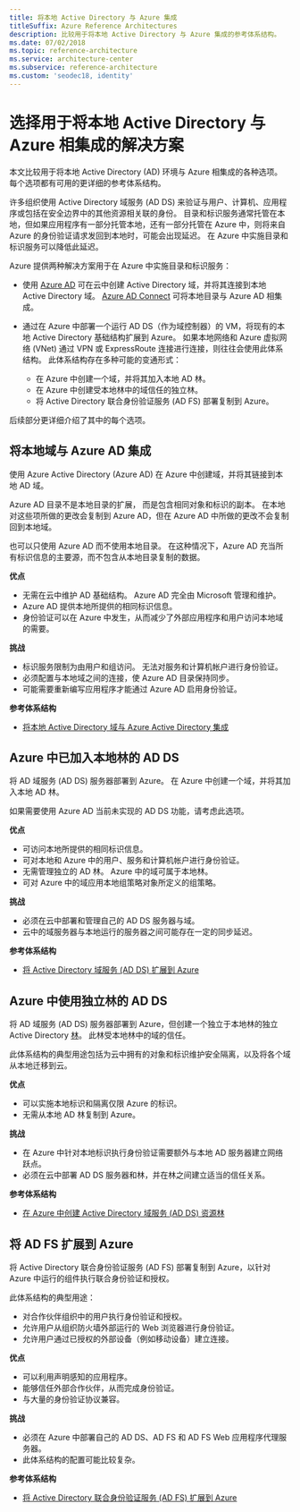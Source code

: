 ```yaml
---
title: 将本地 Active Directory 与 Azure 集成
titleSuffix: Azure Reference Architectures
description: 比较用于将本地 Active Directory 与 Azure 集成的参考体系结构。
ms.date: 07/02/2018
ms.topic: reference-architecture
ms.service: architecture-center
ms.subservice: reference-architecture
ms.custom: 'seodec18, identity'
---
```


# <a name="choose-a-solution-for-integrating-on-premises-active-directory-with-azure"></a>选择用于将本地 Active Directory 与 Azure 相集成的解决方案

本文比较用于将本地 Active Directory (AD) 环境与 Azure 相集成的各种选项。 每个选项都有可用的更详细的参考体系结构。

许多组织使用 Active Directory 域服务 (AD DS) 来验证与用户、计算机、应用程序或包括在安全边界中的其他资源相关联的身份。 目录和标识服务通常托管在本地，但如果应用程序有一部分托管本地，还有一部分托管在 Azure 中，则将来自 Azure 的身份验证请求发回到本地时，可能会出现延迟。 在 Azure 中实施目录和标识服务可以降低此延迟。

Azure 提供两种解决方案用于在 Azure 中实施目录和标识服务：

- 使用 [Azure AD][azure-active-directory] 可在云中创建 Active Directory 域，并将其连接到本地 Active Directory 域。 [Azure AD Connect][azure-ad-connect] 可将本地目录与 Azure AD 相集成。

- 通过在 Azure 中部署一个运行 AD DS（作为域控制器）的 VM，将现有的本地 Active Directory 基础结构扩展到 Azure。 如果本地网络和 Azure 虚拟网络 (VNet) 通过 VPN 或 ExpressRoute 连接进行连接，则往往会使用此体系结构。 此体系结构存在多种可能的变通形式：

  - 在 Azure 中创建一个域，并将其加入本地 AD 林。
  - 在 Azure 中创建受本地林中的域信任的独立林。
  - 将 Active Directory 联合身份验证服务 (AD FS) 部署复制到 Azure。

后续部分更详细介绍了其中的每个选项。

## <a name="integrate-your-on-premises-domains-with-azure-ad"></a>将本地域与 Azure AD 集成

使用 Azure Active Directory (Azure AD) 在 Azure 中创建域，并将其链接到本地 AD 域。

Azure AD 目录不是本地目录的扩展， 而是包含相同对象和标识的副本。 在本地对这些项所做的更改会复制到 Azure AD，但在 Azure AD 中所做的更改不会复制回到本地域。

也可以只使用 Azure AD 而不使用本地目录。 在这种情况下，Azure AD 充当所有标识信息的主要源，而不包含从本地目录复制的数据。

**优点**

- 无需在云中维护 AD 基础结构。 Azure AD 完全由 Microsoft 管理和维护。
- Azure AD 提供本地所提供的相同标识信息。
- 身份验证可以在 Azure 中发生，从而减少了外部应用程序和用户访问本地域的需要。

**挑战**

- 标识服务限制为由用户和组访问。 无法对服务和计算机帐户进行身份验证。
- 必须配置与本地域之间的连接，使 Azure AD 目录保持同步。
- 可能需要重新编写应用程序才能通过 Azure AD 启用身份验证。

**参考体系结构**

- [将本地 Active Directory 域与 Azure Active Directory 集成][aad]

## <a name="ad-ds-in-azure-joined-to-an-on-premises-forest"></a>Azure 中已加入本地林的 AD DS

将 AD 域服务 (AD DS) 服务器部署到 Azure。 在 Azure 中创建一个域，并将其加入本地 AD 林。

如果需要使用 Azure AD 当前未实现的 AD DS 功能，请考虑此选项。

**优点**

- 可访问本地所提供的相同标识信息。
- 可对本地和 Azure 中的用户、服务和计算机帐户进行身份验证。
- 无需管理独立的 AD 林。 Azure 中的域可属于本地林。
- 可对 Azure 中的域应用本地组策略对象所定义的组策略。

**挑战**

- 必须在云中部署和管理自己的 AD DS 服务器与域。
- 云中的域服务器与本地运行的服务器之间可能存在一定的同步延迟。

**参考体系结构**

- [将 Active Directory 域服务 (AD DS) 扩展到 Azure][ad-ds]

## <a name="ad-ds-in-azure-with-a-separate-forest"></a>Azure 中使用独立林的 AD DS

将 AD 域服务 (AD DS) 服务器部署到 Azure，但创建一个独立于本地林的独立 Active Directory [林][ad-forest-defn]。 此林受本地林中的域的信任。

此体系结构的典型用途包括为云中拥有的对象和标识维护安全隔离，以及将各个域从本地迁移到云。

**优点**

- 可以实施本地标识和隔离仅限 Azure 的标识。
- 无需从本地 AD 林复制到 Azure。

**挑战**

- 在 Azure 中针对本地标识执行身份验证需要额外与本地 AD 服务器建立网络跃点。
- 必须在云中部署 AD DS 服务器和林，并在林之间建立适当的信任关系。

**参考体系结构**

- [在 Azure 中创建 Active Directory 域服务 (AD DS) 资源林][ad-ds-forest]

## <a name="extend-ad-fs-to-azure"></a>将 AD FS 扩展到 Azure

将 Active Directory 联合身份验证服务 (AD FS) 部署复制到 Azure，以针对 Azure 中运行的组件执行联合身份验证和授权。

此体系结构的典型用途：

- 对合作伙伴组织中的用户执行身份验证和授权。
- 允许用户从组织防火墙外部运行的 Web 浏览器进行身份验证。
- 允许用户通过已授权的外部设备（例如移动设备）建立连接。

**优点**

- 可以利用声明感知的应用程序。
- 能够信任外部合作伙伴，从而完成身份验证。
- 与大量的身份验证协议兼容。

**挑战**

- 必须在 Azure 中部署自己的 AD DS、AD FS 和 AD FS Web 应用程序代理服务器。
- 此体系结构的配置可能比较复杂。

**参考体系结构**

- [将 Active Directory 联合身份验证服务 (AD FS) 扩展到 Azure][adfs]

<!-- links -->

[aad]: ./azure-ad.md
[ad-ds]: ./adds-extend-domain.md
[ad-ds-forest]: ./adds-forest.md
[ad-forest-defn]: /windows/desktop/AD/forests
[adfs]: ./adfs.md

[azure-active-directory]: /azure/active-directory-domain-services/active-directory-ds-overview
[azure-ad-connect]: /azure/active-directory/hybrid/whatis-hybrid-identity
